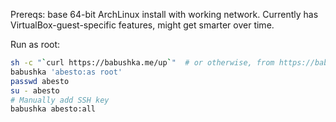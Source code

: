 Prereqs: base 64-bit ArchLinux install with working network. Currently has VirtualBox-guest-specific features, might get smarter over time.

Run as root:

```sh
sh -c "`curl https://babushka.me/up`"  # or otherwise, from https://babushka.me/installing
babushka 'abesto:as root'
passwd abesto
su - abesto
# Manually add SSH key
babushka abesto:all
```
